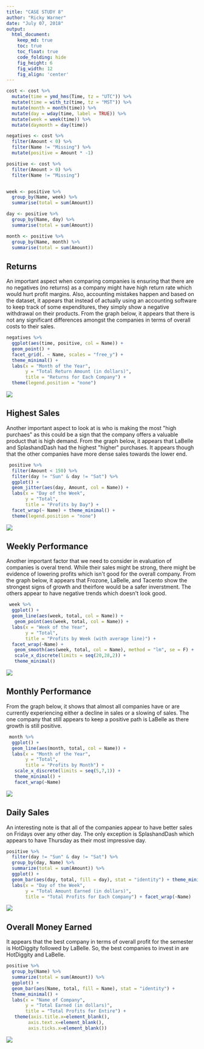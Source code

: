 ```yaml
---
title: "CASE STUDY 8"
author: "Ricky Warner"
date: "July 07, 2018"
output:
  html_document:  
    keep_md: true
    toc: true
    toc_float: true
    code_folding: hide
    fig_height: 6
    fig_width: 12
    fig_align: 'center'
---
```










```r
cost <- cost %>%
  mutate(time = ymd_hms(Time, tz = "UTC")) %>%
  mutate(time = with_tz(time, tz = "MST")) %>%
  mutate(month = month(time)) %>%
  mutate(day = wday(time, label = TRUE)) %>%
  mutate(week = week(time)) %>%
  mutate(daymonth = day(time))

negatives <- cost %>%
  filter(Amount < 0) %>%
  filter(Name != "Missing") %>%
  mutate(positive = Amount * -1)

positive <- cost %>%
  filter(Amount > 0) %>%
  filter(Name != "Missing")


week <- positive %>%
  group_by(Name, week) %>%
  summarise(total = sum(Amount))

day <- positive %>%
  group_by(Name, day) %>%
  summarise(total = sum(Amount))

month <- positive %>%
  group_by(Name, month) %>%
  summarise(total = sum(Amount))
```

## Returns 

An important aspect when comparing companies is ensuring that there are no negatives (no returns) as a company might have high return rate which would hurt profit margins. Also, accounting mistakes happen and based on the dataset, it appears that instead of actually using an accounting software to keep track of some expenditures, they simply show a negative withdrawal on their products. From the graph below, it appears that there is not any significant differences amongst the companies in terms of overall costs to their sales.


```r
negatives %>%
  ggplot(aes(time, positive, col = Name)) +
  geom_point() +
  facet_grid(. ~ Name, scales = "free_y") +
  theme_minimal() + 
  labs(x = "Month of the Year",
       y = "Total Return Amount (in dollars)",
       title = "Returns for Each Company") +
  theme(legend.position = "none")
```

![](case-study-8_files/figure-html/plot_data-1.png)<!-- -->
  
## Highest Sales

Another important aspect to look at is who is making the most "high purchaes" as this could be a sign that the company offers a valuable product that is high demand. From the graph below, it appears that LaBelle and SplashandDash had the highest "higher" purchases. It appears though that the other companies have more dense sales towards the lower end.

```r
 positive %>%
  filter(Amount < 150) %>%
  filter(day != "Sun" & day != "Sat") %>%
  ggplot() + 
  geom_jitter(aes(day, Amount, col = Name)) +
  labs(x = "Day of the Week",
       y = "Total",
       title = "Profits by Day") + 
  facet_wrap(~ Name) + theme_minimal() +
  theme(legend.position = "none")
```

![](case-study-8_files/figure-html/unnamed-chunk-1-1.png)<!-- -->

## Weekly Performance 

Another important factor that we need to consider in evaluation of companies is overal trend. While their sales might be strong, there might be evidence of lowering profits which isn't good for the overall company. From the graph below, it appears that Frozone, LaBelle, and Tacento show the strongest signs of growth and theirfore would be a safer inverstment. The others appear to have negative trends which doesn't look good.


```r
 week %>%
  ggplot() + 
  geom_line(aes(week, total, col = Name)) +
   geom_point(aes(week, total, col = Name)) +
  labs(x = "Week of the Year",
       y = "Total",
       title = "Profits by Week (with average line)") +
  facet_wrap(~Name) + 
   geom_smooth(aes(week, total, col = Name), method = "lm", se = F) +
   scale_x_discrete(limits = seq(20,28,2)) +
   theme_minimal()
```

![](case-study-8_files/figure-html/unnamed-chunk-2-1.png)<!-- -->

## Monthly Performance 

From the graph below, it shows that almost all companies have or are currently experiencing either a decline in sales or a slowing of sales. The one company that still appears to keep a positive path is LaBelle as there growth is still positive.

```r
 month %>%
  ggplot() + 
  geom_line(aes(month, total, col = Name)) +
  labs(x = "Month of the Year",
       y = "Total",
       title = "Profits by Month") +
   scale_x_discrete(limits = seq(5,7,1)) + 
   theme_minimal() +
   facet_wrap(~Name)
```

![](case-study-8_files/figure-html/unnamed-chunk-3-1.png)<!-- -->
 
## Daily Sales
An interesting note is that all of the companies appear to have better sales on Fridays over any other day. The only exception is SplashandDash which appears to have Thursday as their most impressive day. 

```r
positive %>%
  filter(day != "Sun" & day != "Sat") %>%
  group_by(day, Name) %>%
  summarize(total = sum(Amount)) %>%
  ggplot() +
  geom_bar(aes(day, total, fill = day), stat = "identity") + theme_minimal() +
  labs(x = "Day of the Week",
       y = "Total Amount Earned (in dollars)",
       title = "Total Profits for Each Company") + facet_wrap(~Name)
```

![](case-study-8_files/figure-html/unnamed-chunk-4-1.png)<!-- -->

## Overall Money Earned

It appears that the best company in terms of overall profit for the semester is HotDiggity followed by LaBelle. So, the best companies to invest in are HotDiggity and LaBelle. 


```r
positive %>%
  group_by(Name) %>%
  summarize(total = sum(Amount)) %>%
  ggplot() + 
  geom_bar(aes(Name, total, fill = Name), stat = "identity") +
  theme_minimal() + 
  labs(x = "Name of Company",
       y = "Total Earned (in dollars)",
       title = "Total Profits for Entire") +
   theme(axis.title.x=element_blank(),
        axis.text.x=element_blank(),
        axis.ticks.x=element_blank())
```

![](case-study-8_files/figure-html/unnamed-chunk-5-1.png)<!-- -->

